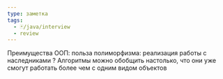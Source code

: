 ```yaml
---
type: заметка
tags:
  - 🃏/java/interview
  - review
---
```

Преимущества ООП: польза полиморфизма: реализация работы с наследниками
?
Алгоритмы можно обобщить настолько, что они уже смогут работать более чем с одним видом объектов